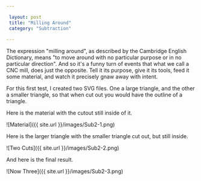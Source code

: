 ```yaml
---

 layout: post
 title: "Milling Around"
 category: "Subtraction"
 
---
```


The expression "milling around", as described by the Cambridge English Dictionary, means "to move around with no particular purpose or in no particular direction". And so it's a funny turn of events that what we call a CNC mill, does just the opposite. Tell it its purpose, give it its tools, feed it some material, and watch it precisely gnaw away with intent. 

For this first test, I created two SVG files. One a large triangle, and the other a smaller triangle, so that when cut out you would have the outline of a triangle.

Here is the material with the cutout still inside of it. 

![Material]({{ site.url }}/images/Sub2-1.png)

Here is the larger triangle with the smaller triangle cut out, but still inside.

![Two Cuts]({{ site.url }}/images/Sub2-2.png)
 
And here is the final result. 

![Now Three]({{ site.url }}/images/Sub2-3.png)
